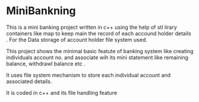 # MiniBankning
This is a mini banking project written in c++ using the help of stl lirary containers like map to keep main the record of each accound holder details .
For the Data storage of account holder file system used.





This project shows the minimal basic featute of banking system like creating individuals account no. and associate wih its mini statement like remaining balance, withdrawl balance etc .

It uses file system mechanism to store each individual account  and associated details.

It is coded in c++ and its file handling feature
